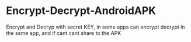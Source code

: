 # Encrypt-Decrypt-AndroidAPK
Encrypt and Decryp with secret KEY, in some apps can encrypt decrypt in the same app, and if cant cant share to the APK
